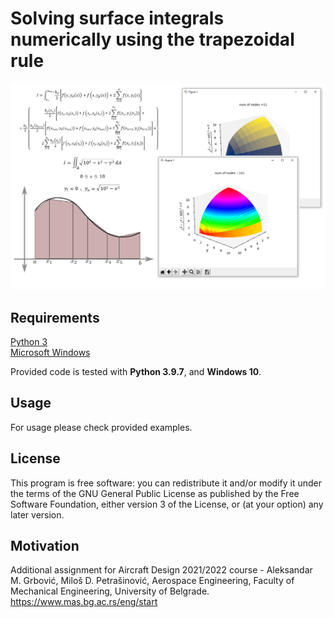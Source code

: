 # Solving surface integrals numerically using the trapezoidal rule

<p align="center">
  <img src="https://github.com/cosicp/solving-surface-integrals-numerically-using-the-trapezoidal-rule/blob/main/solving_surface_integrals_trapezoidal_rule.PNG">
</p>

## Requirements
[Python 3](https://www.python.org/downloads/)<br>
[Microsoft Windows](https://www.microsoft.com/en-us/windows)<br>


Provided code is tested with **Python 3.9.7**, and **Windows 10**.

## Usage

For usage please check provided examples. 

## License

This program is free software: you can redistribute it and/or modify
it under the terms of the GNU General Public License as 
published by the Free Software Foundation, either version 3 of the 
License, or (at your option) any later version.
  

## Motivation

Additional assignment for Aircraft Design 2021/2022 course - Aleksandar
M. Grbović, Miloš D. Petrašinović, Aerospace Engineering, Faculty of
Mechanical Engineering, University of Belgrade. https://www.mas.bg.ac.rs/eng/start
